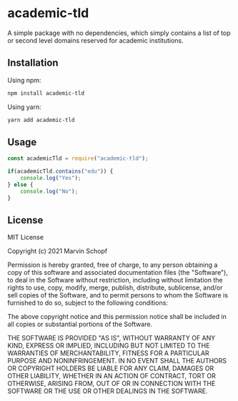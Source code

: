 # academic-tld
A simple package with no dependencies, which simply contains a list of top or second level domains reserved for academic institutions.

## Installation
Using npm:

```bash
npm install academic-tld
```

Using yarn:
```bash
yarn add academic-tld
```

## Usage
```javascript
const academicTld = require("academic-tld");

if(academicTld.contains("edu")) {
    console.log("Yes");
} else {
    console.log("No");
}
```

## License
MIT License  

Copyright (c) 2021 Marvin Schopf  

Permission is hereby granted, free of charge, to any person obtaining a copy
of this software and associated documentation files (the "Software"), to deal
in the Software without restriction, including without limitation the rights
to use, copy, modify, merge, publish, distribute, sublicense, and/or sell
copies of the Software, and to permit persons to whom the Software is
furnished to do so, subject to the following conditions:  

The above copyright notice and this permission notice shall be included in all
copies or substantial portions of the Software.  

THE SOFTWARE IS PROVIDED "AS IS", WITHOUT WARRANTY OF ANY KIND, EXPRESS OR
IMPLIED, INCLUDING BUT NOT LIMITED TO THE WARRANTIES OF MERCHANTABILITY,
FITNESS FOR A PARTICULAR PURPOSE AND NONINFRINGEMENT. IN NO EVENT SHALL THE
AUTHORS OR COPYRIGHT HOLDERS BE LIABLE FOR ANY CLAIM, DAMAGES OR OTHER
LIABILITY, WHETHER IN AN ACTION OF CONTRACT, TORT OR OTHERWISE, ARISING FROM,
OUT OF OR IN CONNECTION WITH THE SOFTWARE OR THE USE OR OTHER DEALINGS IN THE
SOFTWARE.  